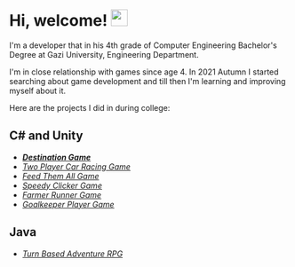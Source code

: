<!---
umutaan50/umutaan50 is a ✨ special ✨ repository because its `README.md` (this file) appears on your GitHub profile.
You can click the Preview link to take a look at your changes.
--->
# Hi, welcome! <img src="https://raw.githubusercontent.com/MartinHeinz/MartinHeinz/master/wave.gif" width="30px">
I'm a developer that in his 4th grade of Computer Engineering Bachelor's Degree at Gazi University, Engineering Department.

I'm in close relationship with games since age 4. In 2021 Autumn I started searching about game development and till then I'm learning and improving myself about it.

Here are the projects I did in during college:

C# and Unity
---
* [***Destination Game***](https://github.com/umutaan50/DestinationGame/tree/main/DestinationGame)
* [*Two Player Car Racing Game*](https://github.com/umutaan50/TwoPlayerCarRacingGame/tree/main/TwoPlayerCarRacingGame/Assets)
* [*Feed Them All Game*](https://github.com/umutaan50/FeedThemAllGame/tree/main/FeedThemAllGame/Assets)
* [*Speedy Clicker Game*](https://github.com/umutaan50/SpeedyClickerGame/tree/main/SpeedyClickerGame/Assets)
* [*Farmer Runner Game*](https://github.com/umutaan50/FarmerRunnerGame/tree/main/FarmerRunnerGame/Assets)
* [*Goalkeeper Player Game*](https://github.com/umutaan50/GoalkeeperPlayerGame/tree/main/GoalkeeperPlayerGame/Assets)




Java
---
* [*Turn Based Adventure RPG*](https://github.com/umutaan50/OOProjectTurnBasedAdventureRPG/tree/master/src/gazi/university)

